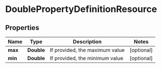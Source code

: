 
# DoublePropertyDefinitionResource

## Properties
Name | Type | Description | Notes
------------ | ------------- | ------------- | -------------
**max** | **Double** | If provided, the maximum value |  [optional]
**min** | **Double** | If provided, the minimum value |  [optional]



